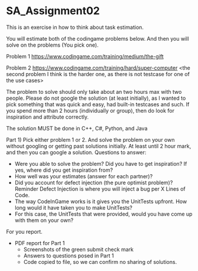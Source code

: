# SA_Assignment02


This is an exercise in how to think about task estimation.  

You will estimate both of the codingame problems below.  And then you will solve on the problems (You pick one).

Problem 1
https://www.codingame.com/training/medium/the-gift 

Problem 2
https://www.codingame.com/training/hard/super-computer
<the second problem I think is the harder one, as there is not testcase for one of the use cases>

The problem to solve should only take about an two hours max with two people. Please do not google the solution (at least initially), as I wanted to pick something that was quick and easy, had built-in testcases and such.  If you spend more than 2 hours (individually or group), then do look for inspiration and attribute correctly.

The solution MUST be done in C++, C#, Python, and Java

Part 1) 
Pick either problem 1 or 2.  And solve the problem on your own without googling or getting past solutions initially.  At least until 2 hour mark, and then you can google a solution.
Questions to answer:
* Were you able to solve the problem?  Did you have to get inspiration?  If yes, where did you get inspiration from?
* How well was your estimates (answer for each partner)?
* Did you account for defect injection (the pure optimist problem)?  Reminder Defect Injection is where you will inject a bug per X Lines of Code.
* The way CodeInGame works is it gives you the UnitTests upfront.  How long would it have taken you to make UnitTests?  
* For this case, the UnitTests that were provided, would you have come up with them on your own?

For you report.
* PDF report for Part 1
  * Screenshots of the green submit check mark
  * Answers to questions posed in Part 1
  * Code copied to file, so we can confirm no sharing of solutions.
  
  

